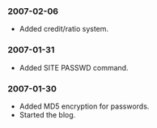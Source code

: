 ### 2007-02-06 ###
  * Added credit/ratio system.

### 2007-01-31 ###
  * Added SITE PASSWD command.

### 2007-01-30 ###
  * Added MD5 encryption for passwords.
  * Started the blog.